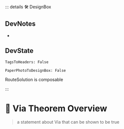 ::: details 🛠 <dev>DesignBox</dev> 

## DevNotes
- 

## DevState

`TagsToHeaders: False`

`PaperPhotoToDesignBox: False`

RouteSolution is composable


:::

# 🔻 <via>Via Theorem Overview</via>

> a statement about Via that can be shown to be true